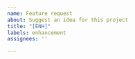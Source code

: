 ```yaml
---
name: Feature request
about: Suggest an idea for this project
title: "[ENH]"
labels: enhancement
assignees: ''

---
```



